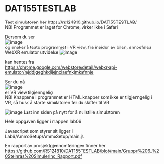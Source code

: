 # DAT155TESTLAB
Test simulatoren her https://rs124810.github.io/DAT155TESTLAB/ </br>
NB! Programmet er laget for Chrome, virker ikke i Safari </br>

Dersom du ser </br>
![image](https://github.com/RS124810/DAT155TESTLAB/assets/69851083/e3f5a01b-c02a-4c9c-85c9-8b551aa3e359) </br>
og ønsker å teste programmet i VR view, fra insiden av bilen, annbefales WebXR emulator utvidelse ![image](https://github.com/RS124810/DAT155TESTLAB/assets/69851083/07ba48a7-0442-43e5-8ee4-1107fca3f986) </br>

kan hentes fra </br>
https://chrome.google.com/webstore/detail/webxr-api-emulator/mjddjgeghkdijejnciaefnkjmkafnnje

Ser du nå </br>
![image](https://github.com/RS124810/DAT155TESTLAB/assets/69851083/d3a6085a-671a-444f-bbf2-d59ee70dcd35) </br>
er VR view tilgjenngelig </br> NB! Knappene i programmet er HTML knapper som ikke er tilgjenngelig i VR, så husk å starte simulatoren før du skifter til VR


![image](https://github.com/RS124810/DAT155TESTLAB/assets/69851083/47935165-a72f-452f-8e52-9bc1a77b257f) Last inn siden på nytt for å nullstille simulatoren


Hele oppgaven ligger i mappen lab06 </br>

Javascripet som styrer alt ligger i </br>
Lab6/AmmoSetup/AmmoSetup/main.js

En rapport av prosjektgjennomføringen finner her </br>
https://github.com/RS124810/DAT155TESTLAB/blob/main/Gruppe%206_%20Steinras%20Simulering_Rapport.pdf
